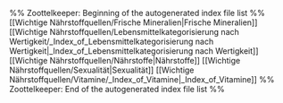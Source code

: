 %% Zoottelkeeper: Beginning of the autogenerated index file list  %%
 [[Wichtige Nährstoffquellen/Frische Mineralien|Frische Mineralien]]
 [[Wichtige Nährstoffquellen/Lebensmittelkategorisierung nach Wertigkeit/_Index_of_Lebensmittelkategorisierung nach Wertigkeit|_Index_of_Lebensmittelkategorisierung nach Wertigkeit]]
 [[Wichtige Nährstoffquellen/Nährstoffe|Nährstoffe]]
 [[Wichtige Nährstoffquellen/Sexualität|Sexualität]]
 [[Wichtige Nährstoffquellen/Vitamine/_Index_of_Vitamine|_Index_of_Vitamine]]
%% Zoottelkeeper: End of the autogenerated index file list  %%
